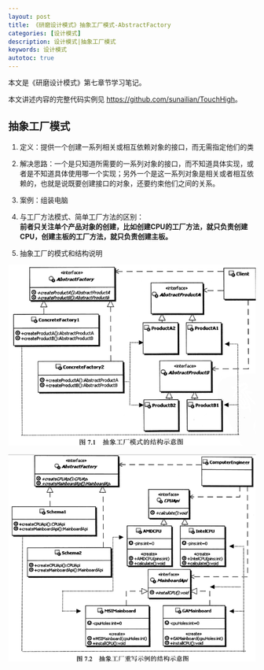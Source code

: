 ```yaml
---
layout: post
title: 《研磨设计模式》抽象工厂模式-AbstractFactory
categories: [设计模式]
description: 设计模式|抽象工厂模式
keywords: 设计模式
autotoc: true
---
```


本文是《研磨设计模式》第七章节学习笔记。

本文讲述内容的完整代码实例见 <https://github.com/sunailian/TouchHigh>。

## 抽象工厂模式

1. 定义：提供一个创建一系列相关或相互依赖对象的接口，而无需指定他们的类
 
2. 解决思路：一个是只知道所需要的一系列对象的接口，而不知道具体实现，或者是不知道具体使用哪一个实现；另外一个是这一系列对象是相关或者相互依赖的，也就是说既要创建接口的对象，还要约束他们之间的关系。
 
3. 案例：组装电脑
 
4. 与工厂方法模式、简单工厂方法的区别：<br/>
    **前者只关注单个产品对象的创建，比如创建CPU的工厂方法，就只负责创建CPU，创建主板的工厂方法，就只负责创建主板。**
 
5. 抽象工厂的模式和结构说明

![](/images/posts/designpattern/AbstractFactory-1.png)

![](/images/posts/designpattern/AbstractFactory-2.png)